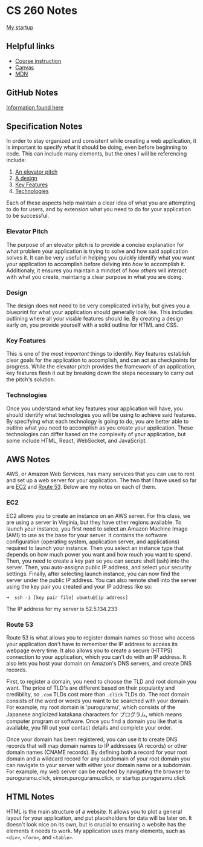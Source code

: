 # CS 260 Notes

[My startup](https://simon.cs260.click)

## Helpful links

- [Course instruction](https://github.com/webprogramming260)
- [Canvas](https://byu.instructure.com)
- [MDN](https://developer.mozilla.org)

## GitHub Notes

[Information found here](notes.md)

## Specification Notes
In order to stay organized and consistent while creating a web application, it is important to specify what it should be doing, even before beginning to code. This can include many elements, but the ones I will be referencing include:

1. [An elevator pitch](#elevator-pitch)
2. [A design](#design)
3. [Key Features](#key-features)
4. [Technologies](#technologies)

Each of these aspects help maintain a clear idea of what you are attempting to do for users, and by extension what you need to do for your application to be successful.

### Elevator Pitch
The purpose of an elevator pitch is to provide a concise explanation for what problem your application is trying to solve and how said application solves it. It can be very useful in helping you quickly identify what you want your application to accomplish before delving into _how_ to accomplish it. Additionaly, it ensures you maintain a mindset of how _others_ will interact with what you create, maintaing a clear purpose in what you are doing. 

### Design
The design does not need to be very complicated initially, but gives you a blueprint for what your application should generally look like. This includes outlining where all your _visible_ features should lie. By creating a design early on, you provide yourself with a solid outline for HTML and CSS.

### Key Features
This is one of the _most important_ things to identify. Key features establish clear goals for the application to accomplish, and can act as checkpoints for progress. While the elevator pitch provides the framework of an application, key features flesh it out by breaking down the steps necessary to carry out the pitch's solution. 

### Technologies
Once you understand what key features your application will have, you should identify what technologies you will be using to achieve said features. By specifying what each technology is going to do, you are better able to outline what you need to accomplish as you create your application. These technologies can differ based on the complexity of your application, but some include HTML, React, WebSocket, and JavaScript.

## AWS Notes
AWS, or Amazon Web Services, has many services that you can use to rent and set up a web server for your application. The two that I have used so far are [EC2](#ec2) and [Route 53](#route-53). Below are my notes on each of them.

### EC2
EC2 allows you to create an instance on an AWS server. For this class, we are using a server in Virginia, but they have other regions available. To launch your instance, you first need to select an Amazon Machine Image (AMI) to use as the base for your server. It contains the software configuration (operating system, application server, and applications) required to
launch your instance. Then you select an instance type that depends on how much power you want and how much you want to spend. Then, you need to create a key pair so you can secure shell (ssh) into the server. Then, you auto-assigna public IP address, and select your security settings. Finally, after selecting launch instance, you can now find the server under the public IP address. You can also remote shell into the server using the key pair you created and your IP address like so:

```
➜  ssh -i [key pair file] ubuntu@[ip address]
```

The IP address for my server is 52.5.134.233

### Route 53
Route 53 is what allows you to register domain names so those who access your application don't have to remember the IP address to access its webpage every time. It also allows you to create a secure (HTTPS) connection to your application, which you can't do with an IP address. It also lets you host your domain on Amazon's DNS servers, and create DNS records. 

First, to register a domain, you need to choose the TLD and root domain you want. The price of TLD's are different based on their popularity and credibility, so `.com` TLDs cost more than `.click` TLDs do. The root domain consists of the word or words you want to be searched with your domain. For example, my root domain is 'puroguramu', which consists of the Japanese anglicized katakana characters for プログラム, which means computer program or software. Once you find a domain you like that is available, you fill out your contact details and complete your order. 

Once your domain has been registered, you can use it to create DNS records that will map domain names to IP addresses (A records) or other domain names (CNAME records). By defining both a record for your root domain and a wildcard record for any subdomain of your root domain you can navigate to your server with either your domain name or a subdomain. For example, my web server can be reached by navigating the browser to puroguramu.click, simon.puroguramu.click, or startup.puroguramu.click

## HTML Notes

HTML is the main structure of a website. It allows you to plot a general layout for your application, and put placeholders for data will be later on. It doesn't look nice on its own, but is crucial to ensuring a website has the elements it needs to work. My application uses many elements, such as `<div>`, `<form>`, and `<table>`.
